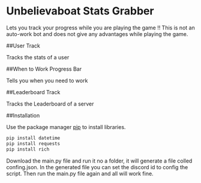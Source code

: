 # Unbelievaboat Stats Grabber

Lets you track your progress while you are playing the game
‼ This is not an auto-work bot and does not give any advantages while playing the game.

##User Track

Tracks the stats of a user


##When to Work Progress Bar

Tells you when you need to work


##Leaderboard Track

Tracks the Leaderboard of a server


##Installation

Use the package manager [pip](https://pip.pypa.io/en/stable/) to install libraries.

```cmd
pip install datetime
pip install requests
pip install rich
```

Download the main.py file and run it no a folder, it will generate a file colled confing.json. 
In the generated file you can set the discord id to config the script.
Then run the main.py file again and all will work fine.
